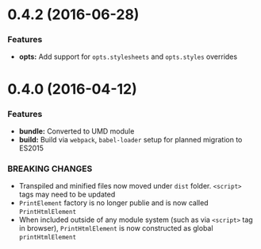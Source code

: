<a name="0.5.1"></a>
# 0.4.2 (2016-06-28)

### Features
- **opts:** Add support for `opts.stylesheets` and `opts.styles` overrides

<a name="0.4.0"></a>
# 0.4.0 (2016-04-12)

### Features
- **bundle:** Converted to UMD module
- **build:** Build via `webpack`, `babel-loader` setup for planned migration to ES2015

### BREAKING CHANGES
- Transpiled and minified files now moved under `dist` folder. `<script>` tags may need to be updated
- `PrintElement` factory is no longer publie and is now called `PrintHtmlElement`
- When included outside of any module system (such as via `<script>` tag in browser), `PrintHtmlElement` is now constructed as global `printHtmlElement`